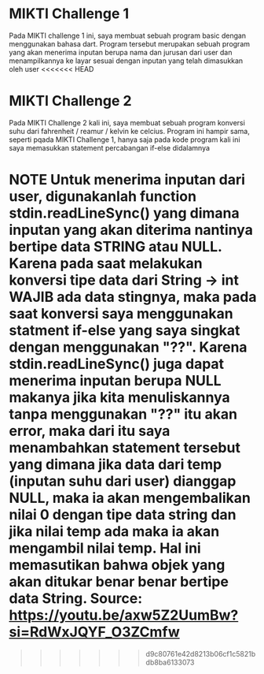 # MIKTI Challenge 1
Pada MIKTI challenge 1 ini, saya membuat sebuah program basic dengan menggunakan bahasa dart. Program tersebut merupakan sebuah program yang akan menerima inputan berupa nama dan jurusan dari user dan menampilkannya ke layar sesuai dengan inputan yang telah dimasukkan oleh user
<<<<<<< HEAD

# MIKTI Challenge 2
Pada MIKTI Challenge 2 kali ini, saya membuat sebuah program konversi suhu dari fahrenheit / reamur / kelvin ke celcius. Program ini hampir sama, seperti pqada MIKTI Challenge 1, hanya saja pada kode program kali ini saya memasukkan statement percabangan if-else didalamnya

NOTE
Untuk menerima inputan dari user, digunakanlah function stdin.readLineSync() yang dimana inputan yang akan diterima nantinya bertipe data STRING atau NULL. Karena pada saat melakukan konversi tipe data dari String -> int WAJIB ada data stingnya, maka pada saat konversi saya menggunakan statment if-else yang saya singkat dengan menggunakan "??". Karena stdin.readLineSync() juga dapat menerima inputan berupa NULL makanya jika kita menuliskannya tanpa menggunakan "??" itu akan error, maka dari itu saya menambahkan statement tersebut yang dimana jika data dari temp (inputan suhu dari user) dianggap NULL, maka ia akan mengembalikan nilai 0 dengan tipe data string dan jika nilai temp ada maka ia akan mengambil nilai temp. Hal ini memasutikan bahwa objek yang akan ditukar benar benar bertipe data String. Source: https://youtu.be/axw5Z2UumBw?si=RdWxJQYF_O3ZCmfw
=======
>>>>>>> d9c80761e42d8213b06cf1c5821bdb8ba6133073
